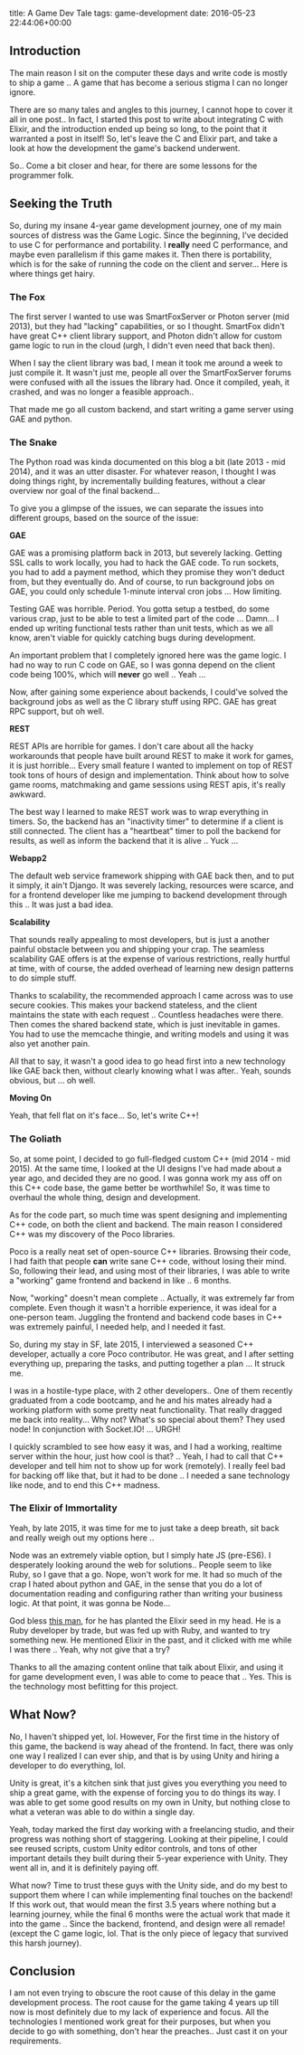 title: A Game Dev Tale
tags: game-development
date: 2016-05-23 22:44:06+00:00

## Introduction

The main reason I sit on the computer these days and write code is mostly to ship a game .. A game that has become a serious stigma I can no longer ignore.

There are so many tales and angles to this journey, I cannot hope to cover it all in one post.. In fact, I started this post to write about integrating C with Elixir, and the introduction ended up being so long, to the point that it warranted a post in itself! So, let's leave the C and Elixir part, and take a look at how the development the game's backend underwent.

So.. Come a bit closer and hear, for there are some lessons for the programmer folk.

## Seeking the Truth

So, during my insane 4-year game development journey, one of my main sources of distress was the Game Logic. Since the beginning, I've decided to use C for performance and portability. I __really__ need C performance, and maybe even parallelism if this game makes it. Then there is portability, which is for the sake of running the code on the client and server... Here is where things get hairy.

### The Fox

The first server I wanted to use was SmartFoxServer or Photon server (mid 2013), but they had "lacking" capabilities, or so I thought. SmartFox didn't have great C++ client library support, and Photon didn't allow for custom game logic to run in the cloud (urgh, I didn't even need that back then). 

When I say the client library was bad, I mean it took me around a week to just compile it. It wasn't just me, people all over the SmartFoxServer forums were confused with all the issues the library had. Once it compiled, yeah, it crashed, and was no longer a feasible approach..

That made me go all custom backend, and start writing a game server using GAE and python.

### The Snake

The Python road was kinda documented on this blog a bit (late 2013 - mid 2014), and it was an utter disaster. For whatever reason, I thought I was doing things right, by incrementally building features, without a clear overview nor goal of the final backend...

To give you a glimpse of the issues, we can separate the issues into different groups, based on the source of the issue:

__GAE__

GAE was a promising platform back in 2013, but severely lacking. Getting SSL calls to work locally, you had to hack the GAE code. To run sockets, you had to add a payment method, which they promise they won't deduct from, but they eventually do. And of course, to run background jobs on GAE, you could only schedule 1-minute interval cron jobs ... How limiting.

Testing GAE was horrible. Period. You gotta setup a testbed, do some various crap, just to be able to test a limited part of the code ... Damn... I ended up writing functional tests rather than unit tests, which as we all know, aren't viable for quickly catching bugs during development.

An important problem that I completely ignored here was the game logic. I had no way to run C code on GAE, so I was gonna depend on the client code being 100%, which will __never__ go well .. Yeah ...

Now, after gaining some experience about backends, I could've solved the background jobs as well as the C library stuff using RPC. GAE has great RPC support, but oh well.

__REST__

REST APIs are horrible for games. I don't care about all the hacky workarounds that people have built around REST to make it work for games, it is just horrible... Every small feature I wanted to implement on top of REST took tons of hours of design and implementation. Think about how to solve game rooms, matchmaking and game sessions using REST apis, it's really awkward.

The best way I learned to make REST work was to wrap everything in timers. So, the backend has an "inactivity timer" to determine if a client is still connected. The client has a "heartbeat" timer to poll the backend for results, as well as inform the backend that it is alive .. Yuck ...

__Webapp2__

The default web service framework shipping with GAE back then, and to put it simply, it ain't Django. It was severely lacking, resources were scarce, and for a frontend developer like me jumping to backend development through this .. It was just a bad idea.

__Scalability__

That sounds really appealing to most developers, but is just a another painful obstacle between you and shipping your crap. The seamless scalability GAE offers is at the expense of various restrictions, really hurtful at time, with of course, the added overhead of learning new design patterns to do simple stuff.

Thanks to scalability, the recommended approach I came across was to use secure cookies. This makes your backend stateless, and the client maintains the state with each request .. Countless headaches were there. Then comes the shared backend state, which is just inevitable in games. You had to use the memcache thingie, and writing models and using it was also yet another pain.

All that to say, it wasn't a good idea to go head first into a new technology like GAE back then, without clearly knowing what I was after.. Yeah, sounds obvious, but ... oh well.

__Moving On__

Yeah, that fell flat on it's face... So, let's write C++!

### The Goliath

So, at some point, I decided to go full-fledged custom C++ (mid 2014 - mid 2015). At the same time, I looked at the UI designs I've had made about a year ago, and decided they are no good. I was gonna work my ass off on this C++ code base, the game better be worthwhile! So, it was time to overhaul the whole thing, design and development.

As for the code part, so much time was spent designing and implementing C++ code, on both the client and backend. The main reason I considered C++ was my discovery of the Poco libraries.

Poco is a really neat set of open-source C++ libraries. Browsing their code, I had faith that people __can__ write sane C++ code, without losing their mind. So, following their lead, and using most of their libraries, I was able to write a "working" game frontend and backend in like .. 6 months.

Now, "working" doesn't mean complete .. Actually, it was extremely far from complete. Even though it wasn't a horrible experience, it was ideal for a one-person team. Juggling the frontend and backend code bases in C++ was extremely painful, I needed help, and I needed it fast.

So, during my stay in SF, late 2015, I interviewed a seasoned C++ developer, actually a core Poco contributor. He was great, and I after setting everything up, preparing the tasks, and putting together a plan ... It struck me.

I was in a hostile-type place, with 2 other developers.. One of them recently graduated from a code bootcamp, and he and his mates already had a working platform with some pretty neat functionality. That really dragged me back into reality... Why not? What's so special about them? They used node! In conjunction with Socket.IO! ... URGH!

I quickly scrambled to see how easy it was, and I had a working, realtime server within the hour, just how cool is that? .. Yeah, I had to call that C++ developer and tell him not to show up for work (remotely). I really feel bad for backing off like that, but it had to be done .. I needed a sane technology like node, and to end this C++ madness.

### The Elixir of Immortality

Yeah, by late 2015, it was time for me to just take a deep breath, sit back and really weigh out my options here ..

Node was an extremely viable option, but I simply hate JS (pre-ES6). I desperately looking around the web for solutions.. People seem to like Ruby, so I gave that a go. Nope, won't work for me. It had so much of the crap I hated about python and GAE, in the sense that you do a lot of documentation reading and configuring rather than writing your business logic. At that point, it was gonna be Node...

God bless [this man][suraj], for he has planted the Elixir seed in my head. He is a Ruby developer by trade, but was fed up with Ruby, and wanted to try something new. He mentioned Elixir in the past, and it clicked with me while I was there .. Yeah, why not give that a try?

Thanks to all the amazing content online that talk about Elixir, and using it for game development even, I was able to come to peace that .. Yes. This is the technology most befitting for this project.

## What Now?

No, I haven't shipped yet, lol. However, For the first time in the history of this game, the backend is way ahead of the frontend. In fact, there was only one way I realized I can ever ship, and that is by using Unity and hiring a developer to do everything, lol.

Unity is great, it's a kitchen sink that just gives you everything you need to ship a great game, with the expense of forcing you to do things its way. I was able to get some good results on my own in Unity, but nothing close to what a veteran was able to do within a single day.

Yeah, today marked the first day working with a freelancing studio, and their progress was nothing short of staggering. Looking at their pipeline, I could see reused scripts, custom Unity editor controls, and tons of other important details they built during their 5-year experience with Unity. They went all in, and it is definitely paying off.

What now? Time to trust these guys with the Unity side, and do my best to support them where I can while implementing final touches on the backend! If this work out, that would mean the first 3.5 years where nothing but a learning journey, while the final 6 months were the actual work that made it into the game .. Since the backend, frontend, and design were all remade! (except the C game logic, lol. That is the only piece of legacy that survived this harsh journey).

## Conclusion

I am not even trying to obscure the root cause of this delay in the game development process. The root cause for the game taking 4 years up till now is most definitely due to my lack of experience and focus. All the technologies I mentioned work great for their purposes, but when you decide to go with something, don't hear the preaches.. Just cast it on your requirements.

[suraj]: http://surajms.com
